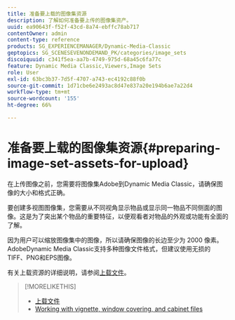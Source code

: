 ```yaml
---
title: 准备要上载的图像集资源
description: 了解如何准备要上传的图像集资产。
uuid: ea90643f-f52f-43cd-8a74-ebffc78ab717
contentOwner: admin
content-type: reference
products: SG_EXPERIENCEMANAGER/Dynamic-Media-Classic
geptopics: SG_SCENESEVENONDEMAND_PK/categories/image_sets
discoiquuid: c341f5ea-aa7b-4749-975d-68a45c6fa77c
feature: Dynamic Media Classic,Viewers,Image Sets
role: User
exl-id: 63bc3b37-7d5f-4707-a743-ec4192c88f0b
source-git-commit: 1d71cbe6e2493ac8d47e837a20e194b6ae7a22d4
workflow-type: tm+mt
source-wordcount: '155'
ht-degree: 66%

---
```


# 准备要上载的图像集资源{#preparing-image-set-assets-for-upload}

在上传图像之前，您需要将图像集Adobe到Dynamic Media Classic，请确保图像的大小和格式正确。

要创建多视图图像集，您需要从不同视角显示物品或显示同一物品不同侧面的图像。这是为了突出某个物品的重要特征，以便观看者对物品的外观或功能有全面的了解。

因为用户可以缩放图像集中的图像，所以请确保图像的长边至少为 2000 像素。AdobeDynamic Media Classic支持多种图像文件格式，但建议使用无损的TIFF、PNG和EPS图像。

有关上载资源的详细说明，请参阅[上载文件](uploading-files.md#uploading_files)。

>[!MORELIKETHIS]
>
>* [上载文件](uploading-files.md#uploading_your_files)
>* [Working with vignette, window covering, and cabinet files](vignette-window-covering-cabinet-files.md#working_with_vignette_window_covering_and_cabinet_files)

